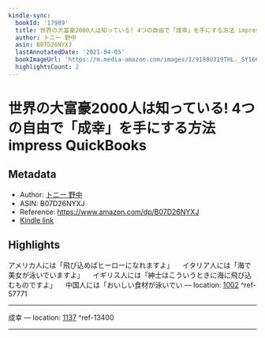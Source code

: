```yaml
---
kindle-sync:
  bookId: '17989'
  title: 世界の大富豪2000人は知っている! 4つの自由で「成幸」を手にする方法 impress QuickBooks
  author: トニー 野中
  asin: B07D26NYXJ
  lastAnnotatedDate: '2021-04-05'
  bookImageUrl: 'https://m.media-amazon.com/images/I/9188U319THL._SY160.jpg'
  highlightsCount: 2
---
```

# 世界の大富豪2000人は知っている! 4つの自由で「成幸」を手にする方法 impress QuickBooks
## Metadata
* Author: [トニー 野中](https://www.amazon.comundefined)
* ASIN: B07D26NYXJ
* Reference: https://www.amazon.com/dp/B07D26NYXJ
* [Kindle link](kindle://book?action=open&asin=B07D26NYXJ)

## Highlights
アメリカ人には「飛び込めばヒーローになれますよ」 　イタリア人には「海で美女が泳いでいますよ」 　イギリス人には「紳士はこういうときに海に飛び込むものですよ」 　中国人には「おいしい食材が泳いでい — location: [1002](kindle://book?action=open&asin=B07D26NYXJ&location=1002) ^ref-57771

---
成幸 — location: [1137](kindle://book?action=open&asin=B07D26NYXJ&location=1137) ^ref-13400

---
